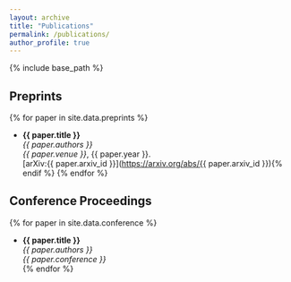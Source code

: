 ```yaml
---
layout: archive
title: "Publications"
permalink: /publications/
author_profile: true
---
```


{% include base_path %}

## Preprints

{% for paper in site.data.preprints %}
- **{{ paper.title }}**  
  *{{ paper.authors }}*  
  _{{ paper.venue }}_, {{ paper.year }}.  
  [arXiv:{{ paper.arxiv_id }}](https://arxiv.org/abs/{{ paper.arxiv_id }}){% endif %}
{% endfor %}


## Conference Proceedings

{% for paper in site.data.conference %}
- **{{ paper.title }}**  
  *{{ paper.authors }}*  
  _{{ paper.conference }}_  
{% endfor %}
